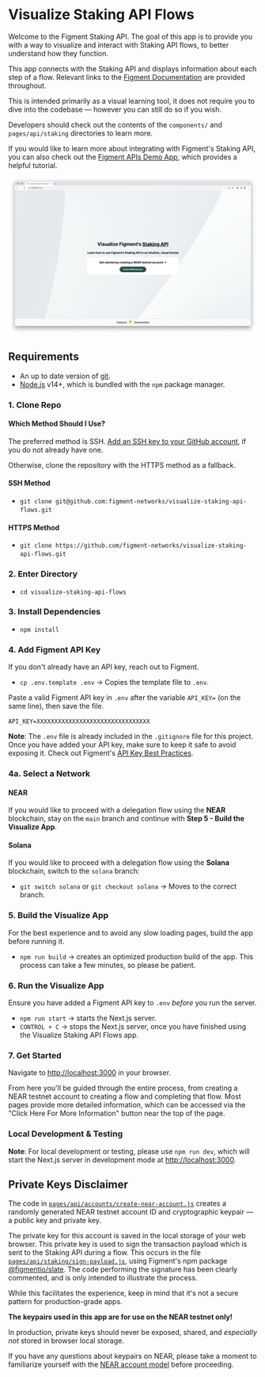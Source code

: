 # Visualize Staking API Flows

Welcome to the Figment Staking API. The goal of this app is to provide you with a way to visualize and interact with Staking API flows, to better understand how they function.

This app connects with the Staking API and displays information about each step of a flow. Relevant links to the [Figment Documentation](https://docs.figment.io) are provided throughout.

This is intended primarily as a visual learning tool, it does not require you to dive into the codebase &mdash; however you can still do so if you wish.

Developers should check out the contents of the `components/` and `pages/api/staking` directories to learn more.

If you would like to learn more about integrating with Figment's Staking API, you can also check out the [Figment APIs Demo App](https://github.com/figment-networks/figment-apis-demo-app), which provides a helpful tutorial.

<img width="1024" alt="screenshot" src="public/img/screenshot.png">

## Requirements

- An up to date version of [git](https://git-scm.com).
- [Node.js](https://nodejs.org/en/) v14+, which is bundled with the `npm` package manager.

### 1. Clone Repo

#### Which Method Should I Use?

The preferred method is SSH. [Add an SSH key to your GitHub account](https://docs.github.com/en/authentication/connecting-to-github-with-ssh/adding-a-new-ssh-key-to-your-github-account), if you do not already have one.

Otherwise, clone the repository with the HTTPS method as a fallback.

#### SSH Method

- `git clone git@github.com:figment-networks/visualize-staking-api-flows.git`

#### HTTPS Method

- `git clone https://github.com/figment-networks/visualize-staking-api-flows.git`

### 2. Enter Directory

- `cd visualize-staking-api-flows`

### 3. Install Dependencies

- `npm install`

### 4. Add Figment API Key

If you don't already have an API key, reach out to Figment.

- `cp .env.template .env` &rarr; Copies the template file to `.env`.

Paste a valid Figment API key in `.env` after the variable `API_KEY=` (on the same line), then save the file.

```text
API_KEY=XXXXXXXXXXXXXXXXXXXXXXXXXXXXXXXX
```

**Note**: The `.env` file is already included in the `.gitignore` file for this project.
Once you have added your API key, make sure to keep it safe to avoid exposing it.
Check out Figment's [API Key Best Practices](https://docs.figment.io/guides/manage-and-secure-api-keys#api-key-best-practices).

### 4a. Select a Network

#### NEAR

If you would like to proceed with a delegation flow using the **NEAR** blockchain, stay on the `main` branch and continue with **Step 5 - Build the Visualize App**.

#### Solana

If you would like to proceed with a delegation flow using the **Solana** blockchain, switch to the `solana` branch:

- `git switch solana` or `git checkout solana` &rarr; Moves to the correct branch.

### 5. Build the Visualize App

For the best experience and to avoid any slow loading pages, build the app before running it.

- `npm run build` &rarr; creates an optimized production build of the app. This process can take a few minutes, so please be patient.

### 6. Run the Visualize App

Ensure you have added a Figment API key to `.env` _before_ you run the server.

- `npm run start` &rarr; starts the Next.js server.
- `CONTROL + C` &rarr; stops the Next.js server, once you have finished using the Visualize Staking API Flows app.

### 7. Get Started

Navigate to [http://localhost:3000](http://localhost:3000) in your browser.

From here you'll be guided through the entire process, from creating a NEAR testnet account to creating a flow and completing that flow. Most pages provide more detailed information, which can be accessed via the "Click Here For More Information" button near the top of the page.

### Local Development & Testing

**Note**: For local development or testing, please use `npm run dev`, which will start the Next.js server in development mode at [http://localhost:3000](http://localhost:3000).

## Private Keys Disclaimer

The code in [`pages/api/accounts/create-near-account.js`](https://github.com/figment-networks/visualize-staking-api-flows/blob/main/pages/api/accounts/create-near-account.js) creates a randomly generated NEAR testnet account ID and cryptographic keypair &mdash; a public key and private key.

The private key for this account is saved in the local storage of your web browser. This private key is used to sign the transaction payload which is sent to the Staking API during a flow. This occurs in the file [`pages/api/staking/sign-payload.js`](https://github.com/figment-networks/visualize-staking-api-flows/blob/main/pages/api/staking/sign-payload.js), using Figment's npm package [@figmentio/slate](https://www.npmjs.com/package/@figmentio/slate). The code performing the signature has been clearly commented, and is only intended to illustrate the process.

While this facilitates the experience, keep in mind that it's not a secure pattern for production-grade apps.

**The keypairs used in this app are for use on the NEAR testnet only!**

In production, private keys should never be exposed, shared, and _especially not_ stored in browser local storage.

If you have any questions about keypairs on NEAR, please take a moment to familiarize yourself with the [NEAR account model](https://docs.near.org/concepts/basics/accounts/model) before proceeding.
